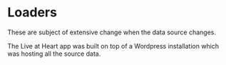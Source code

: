 # Loaders

These are subject of extensive change when the data source changes.

The Live at Heart app was built on top of a Wordpress installation which was hosting all the source data.
